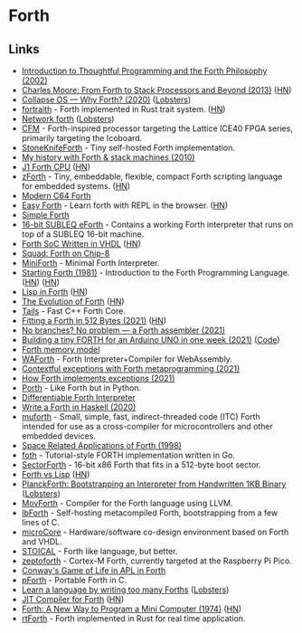# Forth

## Links

- [Introduction to Thoughtful Programming and the Forth Philosophy (2002)](http://www.ultratechnology.com/forththoughts.htm)
- [Charles Moore: From Forth to Stack Processors and Beyond (2013)](http://www.cpushack.com/2013/02/21/charles-moore-forth-stack-processors/) ([HN](https://news.ycombinator.com/item?id=22865360))
- [Collapse OS — Why Forth? (2020)](https://collapseos.org/forth.html) ([Lobsters](https://lobste.rs/s/t26h1l/collapse_os_why_forth))
- [fortraith](https://github.com/Ashymad/fortraith) - Forth implemented in Rust trait system. ([HN](https://news.ycombinator.com/item?id=23501474))
- [Network forth](http://www.sandelman.ca/People/Michael_Richardson/network-forth.html) ([Lobsters](https://lobste.rs/s/nemayk/network_forth))
- [CFM](https://github.com/cbiffle/cfm) - Forth-inspired processor targeting the Lattice ICE40 FPGA series, primarily targeting the Icoboard.
- [StoneKnifeForth](https://github.com/kragen/stoneknifeforth) - Tiny self-hosted Forth implementation.
- [My history with Forth & stack machines (2010)](http://yosefk.com/blog/my-history-with-forth-stack-machines.html)
- [J1 Forth CPU](https://www.excamera.com/sphinx/fpga-j1.html) ([HN](https://news.ycombinator.com/item?id=25759576))
- [zForth](https://github.com/zevv/zForth) - Tiny, embeddable, flexible, compact Forth scripting language for embedded systems. ([HN](https://news.ycombinator.com/item?id=25772483))
- [Modern C64 Forth](https://github.com/jkotlinski/durexforth)
- [Easy Forth](https://skilldrick.github.io/easyforth/) - Learn forth with REPL in the browser. ([HN](https://news.ycombinator.com/item?id=26164275))
- [Simple Forth](http://www.murphywong.net/hello/simple.htm)
- [16-bit SUBLEQ eForth](https://github.com/howerj/subleq) - Contains a working Forth interpreter that runs on top of a SUBLEQ 16-bit machine.
- [Forth SoC Written in VHDL](https://github.com/howerj/forth-cpu) ([HN](https://news.ycombinator.com/item?id=26182925))
- [Squad: Forth on Chip-8](https://internet-janitor.itch.io/squad)
- [MiniForth](https://github.com/davidjade/MiniForth) - Minimal Forth Interpreter.
- [Starting Forth (1981)](https://www.forth.com/starting-forth/) - Introduction to the Forth Programming Language. ([HN](https://news.ycombinator.com/item?id=26677630)) ([HN](https://news.ycombinator.com/item?id=33674486))
- [Lisp in Forth](https://github.com/schani/forthlisp) ([HN](https://news.ycombinator.com/item?id=26882117))
- [The Evolution of Forth](https://www.forth.com/resources/forth-programming-language/) ([HN](https://news.ycombinator.com/item?id=26924304))
- [Tails](https://github.com/snej/tails) - Fast C++ Forth Core.
- [Fitting a Forth in 512 Bytes (2021)](https://niedzejkob.p4.team/bootstrap/miniforth/) ([HN](https://news.ycombinator.com/item?id=27477599))
- [No branches? No problem — a Forth assembler (2021)](https://niedzejkob.p4.team/bootstrap/branches/)
- [Building a tiny FORTH for an Arduino UNO in one week (2021)](https://www.thanassis.space/miniforth.html) ([Code](https://github.com/ttsiodras/MiniForth))
- [Forth memory model](https://side-effects.neocities.org/technology/memory-model.html)
- [WAForth](https://github.com/remko/waforth) - Forth Interpreter+Compiler for WebAssembly.
- [Contextful exceptions with Forth metaprogramming (2021)](https://niedzejkob.p4.team/bootstrap/exception-context/)
- [How Forth implements exceptions (2021)](https://niedzejkob.p4.team/bootstrap/throw-catch/)
- [Porth](https://github.com/tsoding/porth) - Like Forth but in Python.
- [Differentiable Forth Interpreter](https://github.com/uclnlp/d4)
- [Write a Forth in Haskell (2020)](https://glitchbra.in/post/write-a-forth-in-haskell-intro/)
- [muforth](https://github.com/nimblemachines/muforth) - Small, simple, fast, indirect-threaded code (ITC) Forth intended for use as a cross-compiler for microcontrollers and other embedded devices.
- [Space Related Applications of Forth (1998)](https://web.archive.org/web/19990125085748/http://forth.gsfc.nasa.gov/)
- [foth](https://github.com/skx/foth) - Tutorial-style FORTH implementation written in Go.
- [SectorForth](https://github.com/cesarblum/sectorforth) - 16-bit x86 Forth that fits in a 512-byte boot sector.
- [Forth vs Lisp](https://wiki.c2.com/?ForthVsLisp) ([HN](https://news.ycombinator.com/item?id=29243476))
- [PlanckForth: Bootstrapping an Interpreter from Handwritten 1KB Binary](https://github.com/nineties/planckforth) ([Lobsters](https://lobste.rs/s/ti8tq3/bootstrapping_forth_interpreter_from))
- [MovForth](https://github.com/Reschivon/movForth) - Compiler for the Forth language using LLVM.
- [lbForth](https://github.com/larsbrinkhoff/lbForth) - Self-hosting metacompiled Forth, bootstrapping from a few lines of C.
- [microCore](https://github.com/microCore-VHDL/microCore) - Hardware/software co-design environment based on Forth and VHDL.
- [STOICAL](https://github.com/mikewarot/stoical) - Forth like language, but better.
- [zeptoforth](https://github.com/tabemann/zeptoforth) - Cortex-M Forth, currently targeted at the Raspberry Pi Pico.
- [Conway's Game of Life in APL in Forth](https://github.com/chmykh/apl-life)
- [pForth](https://github.com/philburk/pforth) - Portable Forth in C.
- [Learn a language by writing too many Forths](https://zserge.com/posts/too-many-forths/) ([Lobsters](https://lobste.rs/s/hp55ph/learn_language_by_writing_too_many_forths))
- [JIT Compiler for Forth](https://twitter.com/typeswitch/status/1553168358215917568) ([HN](https://news.ycombinator.com/item?id=32324588))
- [Forth: A New Way to Program a Mini Computer (1974)](https://articles.adsabs.harvard.edu/pdf/1974A%26AS...15..497M) ([HN](https://news.ycombinator.com/item?id=33134663))
- [rtForth](https://github.com/chengchangwu/rtforth) - Forth implemented in Rust for real time application.

